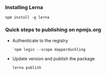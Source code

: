 ### Installing Lerna
`npm install -g lerna`

### Quick steps to publishing on npmjs.org

- Authenticate to the registry
    ```
    `npm login --scope dapperduckling
    ```

- Update version and publish the package
  ```
  lerna publish
  ```

